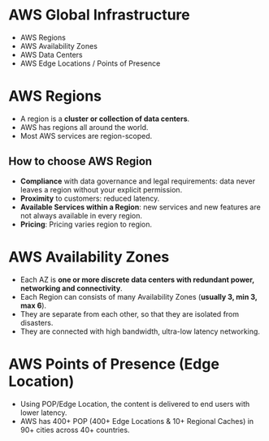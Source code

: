 # AWS Global Infrastructure
- AWS Regions
- AWS Availability Zones
- AWS Data Centers
- AWS Edge Locations / Points of Presence

# AWS Regions
- A region is a **cluster or collection of data centers**.
- AWS has regions all around the world.
- Most AWS services are region-scoped.

## How to choose AWS Region
- **Compliance** with data governance and legal requirements: data never leaves a region without your explicit permission.
- **Proximity** to customers: reduced latency.
- **Available Services within a Region**: new services and new features are not always available in every region.
- **Pricing**: Pricing varies region to region.

# AWS Availability Zones
- Each AZ is **one or more discrete data centers with redundant power, networking and connectivity**.
- Each Region can consists of many Availability Zones (**usually 3, min 3, max 6**).
- They are separate from each other, so that they are isolated from disasters.
- They are connected with high bandwidth, ultra-low latency networking.

# AWS Points of Presence (Edge Location)
- Using POP/Edge Location, the content is delivered to end users with lower latency.
- AWS has 400+ POP (400+ Edge Locations & 10+ Regional Caches) in 90+ cities across 40+ countries.
